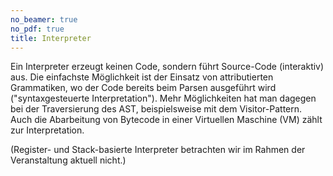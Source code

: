```yaml
---
no_beamer: true
no_pdf: true
title: Interpreter
---
```


Ein Interpreter erzeugt keinen Code, sondern führt Source-Code (interaktiv) aus. Die
einfachste Möglichkeit ist der Einsatz von attributierten Grammatiken, wo der Code
bereits beim Parsen ausgeführt wird ("syntaxgesteuerte Interpretation"). Mehr
Möglichkeiten hat man dagegen bei der Traversierung des AST, beispielsweise mit dem
Visitor-Pattern. Auch die Abarbeitung von Bytecode in einer Virtuellen Maschine (VM)
zählt zur Interpretation.

(Register- und Stack-basierte Interpreter betrachten wir im Rahmen der Veranstaltung
aktuell nicht.)
